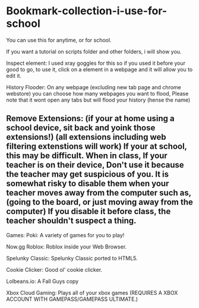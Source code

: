 # Bookmark-collection-i-use-for-school
You can use this for anytime, or for school.

If you want a tutorial on scripts folder and other folders, i will show you.

Inspect element: I used xray goggles for this so if you used it before your good to go, 
to use it, click on a element in a webpage and it will allow you to edit it.

History Flooder: On any webpage (excluding new tab page and chrome webstore) you can choose how many webpages you want to flood, Please note that it wont open any tabs but will flood your history (hense the name)


Remove Extensions:
(if your at home using a school device, sit back and yoink those extensions!) (all extensions including web filtering extenstions will work)
If your at school, this may be difficult.
When in class, If your teacher is on their device, Don't use it because the teacher may get suspicious of you. It is somewhat risky to disable them when your teacher moves away from the computer such as, (going to the board, or just moving away from the computer)
If you disable it before class, the teacher shouldn't suspect a thing.
-----------------------------------------------------------------------------------------------------------------------------------------------------------
Games:
Poki: A variety of games for you to play!

Now.gg Roblox: Roblox inside your Web Browser.

Spelunky Classic: Spelunky Classic ported to HTML5.

Cookie Clicker: Good ol' cookie clicker.

Lolbeans.io: A Fall Guys copy

Xbox Cloud Gaming: Plays all of your xbox games (REQUIRES A XBOX ACCOUNT WITH GAMEPASS/GAMEPASS ULTIMATE.)
